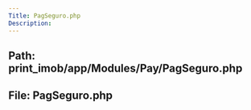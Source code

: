 ```yaml
---
Title: PagSeguro.php
Description:
---
```


## Path: print_imob/app/Modules/Pay/PagSeguro.php
## File: PagSeguro.php
